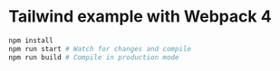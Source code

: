 # Tailwind example with Webpack 4

```sh
npm install
npm run start # Watch for changes and compile
npm run build # Compile in production mode
```

